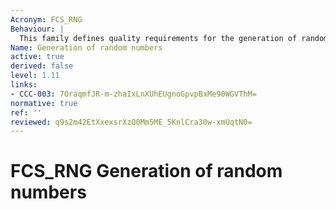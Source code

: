 ```yaml
---
Acronym: FCS_RNG
Behaviour: |
  This family defines quality requirements for the generation of random numbers which are intended to be use for cryptographic purposes.
Name: Generation of random numbers
active: true
derived: false
level: 1.11
links:
- CCC-003: 7OraqmfJR-m-zhaIxLnXUhEUgnoGpvpBxMe90WGVThM=
normative: true
ref: ''
reviewed: q9s2m42EtXxexsrXzQ0Mm5ME_5KnlCra30w-xmUqtN0=
---
```


# FCS_RNG Generation of random numbers